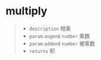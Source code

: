 # multiply

> - `description` 相乘
> - `param` `augend` `number` 乘数
> - `param` `addend` `number` 被乘数
> - `returns` 积
